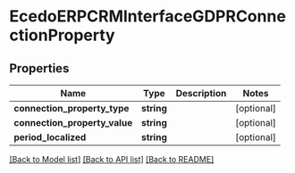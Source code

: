# EcedoERPCRMInterfaceGDPRConnectionProperty

## Properties
Name | Type | Description | Notes
------------ | ------------- | ------------- | -------------
**connection_property_type** | **string** |  | [optional] 
**connection_property_value** | **string** |  | [optional] 
**period_localized** | **string** |  | [optional] 

[[Back to Model list]](../README.md#documentation-for-models) [[Back to API list]](../README.md#documentation-for-api-endpoints) [[Back to README]](../README.md)


